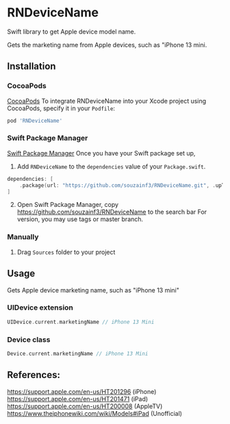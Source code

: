 # RNDeviceName

Swift library to get Apple device model name.

Gets the marketing name from Apple devices, such as "iPhone 13 mini.


## Installation

### CocoaPods

[CocoaPods](https://cocoapods.org)
To integrate RNDeviceName into your Xcode project using CocoaPods, specify it in your `Podfile`:

```ruby
pod 'RNDeviceName'
```

### Swift Package Manager

[Swift Package Manager](https://swift.org/package-manager/)
Once you have your Swift package set up, 
1. Add `RNDeviceName` to the `dependencies` value of your `Package.swift`.
```swift
dependencies: [
    .package(url: "https://github.com/souzainf3/RNDeviceName.git", .upToNextMajor(from: "1.0.0")) // set you tag or branch
]
```

2. Open Swift Package Manager, copy https://github.com/souzainf3/RNDeviceName to the search bar
For version, you may use tags or master branch.


### Manually

1. Drag `Sources` folder to your project


## Usage
Gets Apple device marketing name, such as "iPhone 13 mini"

### UIDevice extension

```swift
UIDevice.current.marketingName // iPhone 13 Mini
```

### Device class

```swift
Device.current.marketingName // iPhone 13 Mini
```


## References:
https://support.apple.com/en-us/HT201296 (iPhone)
https://support.apple.com/en-us/HT201471 (iPad)
https://support.apple.com/en-us/HT200008 (AppleTV)
https://www.theiphonewiki.com/wiki/Models#iPad (Unofficial) 
